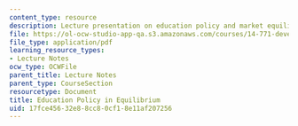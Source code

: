 ```yaml
---
content_type: resource
description: Lecture presentation on education policy and market equilibrium.
file: https://ol-ocw-studio-app-qa.s3.amazonaws.com/courses/14-771-development-economics-microeconomic-issues-and-policy-models-fall-2008/17fce45632e88cc80cf18e11af207256_lec7.pdf
file_type: application/pdf
learning_resource_types:
- Lecture Notes
ocw_type: OCWFile
parent_title: Lecture Notes
parent_type: CourseSection
resourcetype: Document
title: Education Policy in Equilibrium
uid: 17fce456-32e8-8cc8-0cf1-8e11af207256
---
```


